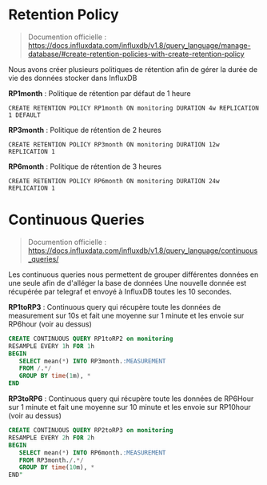 # Retention Policy

> Documention officielle : https://docs.influxdata.com/influxdb/v1.8/query_language/manage-database/#create-retention-policies-with-create-retention-policy

Nous avons créer plusieurs politiques de rétention afin de gérer la durée de vie des données stocker dans InfluxDB

**RP1month** : Politique de rétention par défaut de 1 heure

`CREATE RETENTION POLICY RP1month ON monitoring DURATION 4w REPLICATION 1 DEFAULT`

**RP3month** : Politique de rétention de 2 heures

`CREATE RETENTION POLICY RP3month ON monitoring DURATION 12w REPLICATION 1`

**RP6month** : Politique de rétention de 3 heures

`CREATE RETENTION POLICY RP6month ON monitoring DURATION 24w REPLICATION 1`

# Continuous Queries

> Documention officielle : https://docs.influxdata.com/influxdb/v1.8/query_language/continuous_queries/

Les continuous queries nous permettent de grouper différentes données en une seule afin de d'alléger la base de données 
Une nouvelle donnée est récupérée par telegraf et envoyé à InfluxDB toutes les 10 secondes.

**RP1toRP3** : Continuous query qui récupère toute les données de measurement sur 10s et fait une moyenne sur 1 minute et les envoie sur RP6hour (voir au dessus) 

```sql
CREATE CONTINUOUS QUERY RP1toRP2 on monitoring
RESAMPLE EVERY 1h FOR 1h 
BEGIN 
   SELECT mean(*) INTO RP3month.:MEASUREMENT 
   FROM /.*/ 
   GROUP BY time(1m), * 
END
```

**RP3toRP6** : Continuous query qui récupère toute les données de RP6Hour sur 1 minute et fait une moyenne sur 10 minute et les envoie sur RP10hour (voir au dessus) 

```sql
CREATE CONTINUOUS QUERY RP2toRP3 on monitoring 
RESAMPLE EVERY 2h FOR 2h 
BEGIN 
   SELECT mean(*) INTO RP6month.:MEASUREMENT 
   FROM RP3month./.*/ 
   GROUP BY time(10m), * 
END"
```
